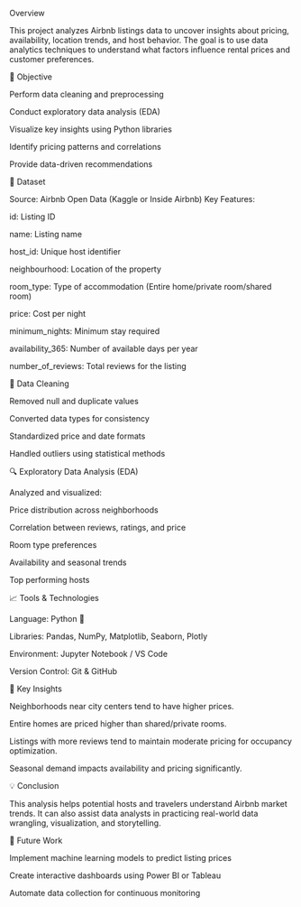 Overview

This project analyzes Airbnb listings data to uncover insights about pricing, availability, location trends, and host behavior. The goal is to use data analytics techniques to understand what factors influence rental prices and customer preferences.

🎯 Objective

Perform data cleaning and preprocessing

Conduct exploratory data analysis (EDA)

Visualize key insights using Python libraries

Identify pricing patterns and correlations

Provide data-driven recommendations

📁 Dataset

Source: Airbnb Open Data (Kaggle or Inside Airbnb)
Key Features:

id: Listing ID

name: Listing name

host_id: Unique host identifier

neighbourhood: Location of the property

room_type: Type of accommodation (Entire home/private room/shared room)

price: Cost per night

minimum_nights: Minimum stay required

availability_365: Number of available days per year

number_of_reviews: Total reviews for the listing

🧹 Data Cleaning

Removed null and duplicate values

Converted data types for consistency

Standardized price and date formats

Handled outliers using statistical methods

🔍 Exploratory Data Analysis (EDA)

Analyzed and visualized:

Price distribution across neighborhoods

Correlation between reviews, ratings, and price

Room type preferences

Availability and seasonal trends

Top performing hosts

📈 Tools & Technologies

Language: Python 🐍

Libraries: Pandas, NumPy, Matplotlib, Seaborn, Plotly

Environment: Jupyter Notebook / VS Code

Version Control: Git & GitHub

🧠 Key Insights

Neighborhoods near city centers tend to have higher prices.

Entire homes are priced higher than shared/private rooms.

Listings with more reviews tend to maintain moderate pricing for occupancy optimization.

Seasonal demand impacts availability and pricing significantly.

💡 Conclusion

This analysis helps potential hosts and travelers understand Airbnb market trends.
It can also assist data analysts in practicing real-world data wrangling, visualization, and storytelling.

🚀 Future Work

Implement machine learning models to predict listing prices

Create interactive dashboards using Power BI or Tableau

Automate data collection for continuous monitoring
